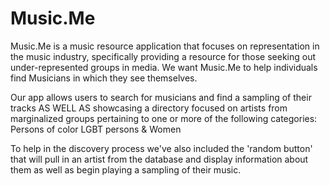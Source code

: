# Music.Me
Music.Me is a music resource application that focuses on representation in the music industry, specifically providing a resource for those seeking out under-represented groups in media. We want Music.Me to help individuals find Musicians in which they see themselves.

Our app allows users to search for musicians and find a sampling of their tracks AS WELL AS showcasing a directory focused on artists from marginalized groups pertaining to one or more of the following categories: 
Persons of color 
LGBT persons 
& Women

To help in the discovery process we've also included the 'random button' that will pull in an artist from the database and display information about them as well as begin playing a sampling of their music.
